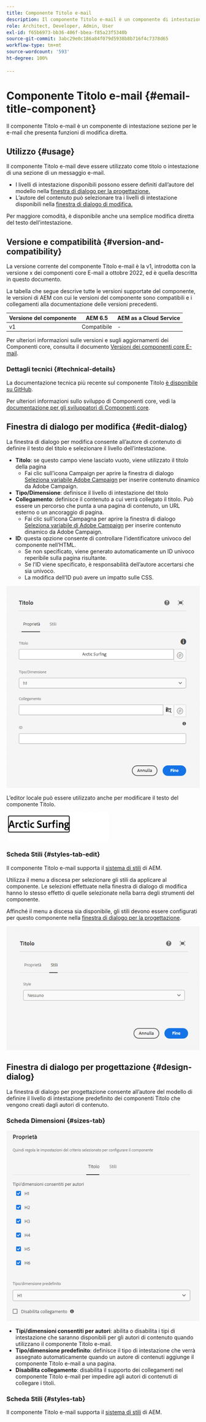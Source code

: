 ```yaml
---
title: Componente Titolo e-mail
description: Il componente Titolo e-mail è un componente di intestazione sezione per le e-mail che presenta funzioni di modifica diretta.
role: Architect, Developer, Admin, User
exl-id: f65b6973-bb36-406f-bbea-f85a23f5340b
source-git-commit: 3abc29e0c186a84f079d5938b8b716f4c7378d65
workflow-type: tm+mt
source-wordcount: '593'
ht-degree: 100%

---
```



# Componente Titolo e-mail {#email-title-component}

Il componente Titolo e-mail è un componente di intestazione sezione per le e-mail che presenta funzioni di modifica diretta.

## Utilizzo {#usage}

Il componente Titolo e-mail deve essere utilizzato come titolo o intestazione di una sezione di un messaggio e-mail.

* I livelli di intestazione disponibili possono essere definiti dall’autore del modello nella [finestra di dialogo per la progettazione.](#design-dialog)
* L’autore del contenuto può selezionare tra i livelli di intestazione disponibili nella [finestra di dialogo di modifica.](#edit-dialog)

Per maggiore comodità, è disponibile anche una semplice modifica diretta del testo dell’intestazione.

## Versione e compatibilità {#version-and-compatibility}

La versione corrente del componente Titolo e-mail è la v1, introdotta con la versione x dei componenti core E-mail a ottobre 2022, ed è quella descritta in questo documento.

La tabella che segue descrive tutte le versioni supportate del componente, le versioni di AEM con cui le versioni del componente sono compatibili e i collegamenti alla documentazione delle versioni precedenti.

| Versione del componente | AEM 6.5 | AEM as a Cloud Service |
|---|---|---|
| v1 | Compatibile | - |

Per ulteriori informazioni sulle versioni e sugli aggiornamenti dei Componenti core, consulta il documento [Versioni dei componenti core E-mail](/help/versions.md).

### Dettagli tecnici {#technical-details}

La documentazione tecnica più recente sul componente Titolo [è disponibile su GitHub](https://adobe.com/go/aem_cmp_tech_email_title_v1).

Per ulteriori informazioni sullo sviluppo di Componenti core, vedi la [documentazione per gli sviluppatori di Componenti core](/help/developing/overview.md).

## Finestra di dialogo per modifica {#edit-dialog}

La finestra di dialogo per modifica consente all’autore di contenuto di definire il testo del titolo e selezionare il livello dell’intestazione.

* **Titolo**: se questo campo viene lasciato vuoto, viene utilizzato il titolo della pagina
   * Fai clic sull’icona Campaign per aprire la finestra di dialogo [Seleziona variabile Adobe Campaign](/help/email/campaign-variables.md) per inserire contenuto dinamico da Adobe Campaign.
* **Tipo/Dimensione**: definisce il livello di intestazione del titolo
* **Collegamento**: definisce il contenuto a cui verrà collegato il titolo. Può essere un percorso che punta a una pagina di contenuto, un URL esterno o un ancoraggio di pagina.
   * Fai clic sull’icona Campagna per aprire la finestra di dialogo [Seleziona variabile di Adobe Campaign](/help/email/campaign-variables.md) per inserire contenuto dinamico da Adobe Campaign.
* **ID**: questa opzione consente di controllare l’identificatore univoco del componente nell’HTML.
   * Se non specificato, viene generato automaticamente un ID univoco reperibile sulla pagina risultante.
   * Se l’ID viene specificato, è responsabilità dell’autore accertarsi che sia univoco.
   * La modifica dell’ID può avere un impatto sulle CSS.

![Finestra di dialogo di modifica del componente Titolo e-mail](/help/email/assets/email-title-edit.png)

L’editor locale può essere utilizzato anche per modificare il testo del componente Titolo.

![Modifica diretta del componente Titolo e-mail](/help/email/assets/email-title-edit-inline.png)

### Scheda Stili {#styles-tab-edit}

Il componente Titolo e-mail supporta il [sistema di stili](/help/get-started/authoring.md#component-styling) di AEM.

Utilizza il menu a discesa per selezionare gli stili da applicare al componente. Le selezioni effettuate nella finestra di dialogo di modifica hanno lo stesso effetto di quelle selezionate nella barra degli strumenti del componente.

Affinché il menu a discesa sia disponibile, gli stili devono essere configurati per questo componente nella [finestra di dialogo per la progettazione](#design-dialog).

![Scheda Stili della finestra di dialogo di modifica del componente Titolo](/help/email/assets/email-title-edit-styles.png)

## Finestra di dialogo per progettazione {#design-dialog}

La finestra di dialogo per progettazione consente all’autore del modello di definire il livello di intestazione predefinito dei componenti Titolo che vengono creati dagli autori di contenuto.

### Scheda Dimensioni {#sizes-tab}

![Finestra di dialogo per progettazione del componente Titolo](/help/email/assets/email-title-design.png)

* **Tipi/dimensioni consentiti per autori**: abilita o disabilita i tipi di intestazione che saranno disponibili per gli autori di contenuto quando utilizzano il componente Titolo e-mail.
* **Tipo/dimensione predefinito**: definisce il tipo di intestazione che verrà assegnato automaticamente quando un autore di contenuti aggiunge il componente Titolo e-mail a una pagina.
* **Disabilita collegamento**: disabilita il supporto dei collegamenti nel componente Titolo e-mail per impedire agli autori di contenuti di collegare i titoli.

### Scheda Stili {#styles-tab}

Il componente Titolo e-mail supporta il [sistema di stili](/help/get-started/authoring.md#component-styling) di AEM.
